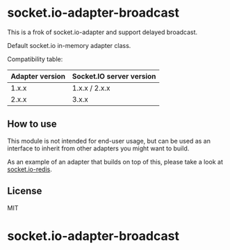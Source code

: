 
# socket.io-adapter-broadcast 

This is a frok of socket.io-adapter and support delayed broadcast.

Default socket.io in-memory adapter class.

Compatibility table:

| Adapter version | Socket.IO server version |
|-----------------| ------------------------ |
| 1.x.x           | 1.x.x / 2.x.x            |
| 2.x.x           | 3.x.x                    |

## How to use

This module is not intended for end-user usage, but can be used as an
interface to inherit from other adapters you might want to build.

As an example of an adapter that builds on top of this, please take a look
at [socket.io-redis](https://github.com/learnboost/socket.io-redis).

## License

MIT
# socket.io-adapter-broadcast
